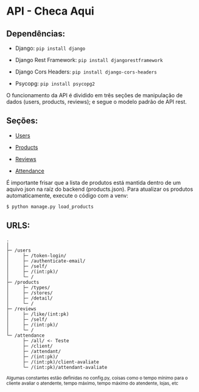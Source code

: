 # API - **Checa Aqui**


## Dependências:

- Django: ``` pip install django ```
- Django Rest Framework: ``` pip install djangorestframework ```

- Django Cors Headers: ``` pip install django-cors-headers ```

- Psycopg: ``` pip install psycopg2 ```

O funcionamento da API é dividido em três seções de manipulação de dados (users, products, reviews); e segue o modelo padrão de API rest.

## Seções:
- [Users](users/INSTRUCTIONS.md) 

- [Products](products/INSTRUCTIONS.md)

- [Reviews](reviews/INSTRUCTIONS.md)

- [Attendance](attendance/INSTRUCTIONS.md)

É importante frisar que a lista de produtos está mantida dentro de um aquivo json na raíz do backend (products.json). Para atualizar os produtos automaticamente, execute o código com a venv:

``` bash
$ python manage.py load_products
```

<!-- │
├
└
─ -->
## URLS:

```
.
│
├─ /users
│     ├─ /token-login/
│     ├─ /authenticate-email/
│     ├─ /self/
│     ├─ /(int:pk)/
│     └─ /
├─ /products
│     ├─ /types/
│     ├─ /stores/
│     ├─ /detail/
│     └─ /
├─ /reviews
│     ├─ /like/(int:pk)
│     ├─ /self/
│     ├─ /(int:pk)/
│     └─ /
└─ /attendance
      ├─ /all/ <- Teste
      ├─ /client/
      ├─ /attendant/
      ├─ /(int:pk)/
      ├─ /(int:pk)/client-avaliate
      └─ /(int:pk)/attendant-avaliate
```

<small>Algumas constantes estão definidas no config.py, coisas como o tempo mínimo para o cliente avaliar o atendente, tempo máximo, tempo máximo do atendente, lojas, etc</small>

